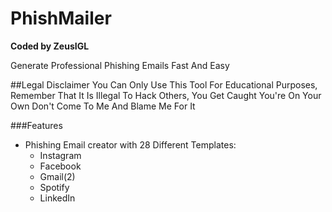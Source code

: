 # PhishMailer

**Coded by ZeusIGL**

Generate Professional Phishing Emails Fast And Easy


##Legal Disclaimer
You Can Only Use This Tool For Educational Purposes, Remember That It Is Illegal To Hack Others, You Get Caught You're On Your Own
Don't Come To Me And Blame Me For It

###Features
* Phishing Email creator with 28 Different Templates:
  * Instagram
  * Facebook
  * Gmail(2)
  * Spotify
  * LinkedIn 
